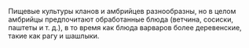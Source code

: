 Пищевые культуры кланов и амбрийцев разнообразны, но в целом амбрийцы предпочитают обработанные блюда (ветчина, сосиски, паштеты и т. д.), в то время как блюда варваров более деревенские, такие как рагу и шашлыки.